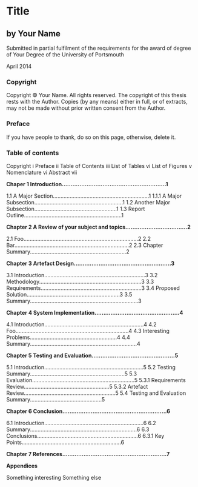 # Title

## by Your Name

Submitted in partial fulfilment of the requirements for the award of degree of Your Degree of the University of Portsmouth

April 2014

### Copyright

Copyright &copy; Your Name. All rights reserved.
The copyright of this thesis rests with the Author. Copies (by any means) either in full, or of extracts, may not be made without prior written consent from the Author.

### Preface

If you have people to thank, do so on this page, otherwise, delete it.

### Table of contents

<!-- Adjust these page numbers as necessary -->

Copyright			i
Preface				ii
Table of Contents	iii
List of Tables		vi
List of Figures		v
Nomenclature		vi
Abstract			vii

__Chaper 1 Introduction...........................................................1__

1.1 A Major Section...............................................................1
1.1.1 A Major Subsection..........................................................1
1.2 Another Major Subsection......................................................1
1.3 Report Outline................................................................1

__Chapter 2 A Review of your subject and topics...................................2__

2.1 Foo...........................................................................2
2.2 Bar...........................................................................2
2.3 Chapter Summary...............................................................2

__Chapter 3 Artefact Design.......................................................3__

3.1 Introduction..................................................................3
3.2 Methodology...................................................................3
3.3 Requirements..................................................................3
3.4 Proposed Solution.............................................................3
3.5 Summary.......................................................................3

__Chapter 4 System Implementation................................................4__

4.1 Introduction.................................................................4
4.2 Foo..........................................................................4
4.3 Interesting Problems.........................................................4
4.4 Summary......................................................................4

__Chapter 5 Testing and Evaluation...............................................5__

5.1 Introduction.................................................................5
5.2 Testing Summary..............................................................5
5.3 Evaluation...................................................................5
5.3.1 Requirements Review........................................................5
5.3.2 Artefact Review............................................................5
5.4 Testing and Evaluation Summary...............................................5

__Chapter 6 Conclusion...........................................................6__

6.1 Introduction.................................................................6
6.2 Summary......................................................................6
6.3 Conclusions..................................................................6
6.3.1 Key Points.................................................................6

__Chapter 7 References...........................................................7__

__Appendices__

Something interesting
Something else